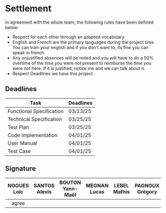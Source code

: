 # Settlement

In agreement with the whole team, the following rules have been defined below:

- Respect for each other through an adapted vocabulary.
- English and French are the primary languages during the project time. You can train your english and if you don't want to, its fine you can speak in french.
- Any unjustified absences will be noted and you will have to do a 50% overtime of the time you were not present to reimburse the time you were not here. If it is justified, notice me and we can talk about it.
- Respect Deadlines we have this project.

## Deadlines

| Task                     | Deadlines |
| ------------------------ | --------- |
| Functional Specification | 03/13/25  |
| Technical Specification  | 03/25/25  |
| Test Plan                | 03/25/25  |
| Code Implementation      | 04/01/25  |
| User Manual              | 04/01/25  |
| Test Case                | 04/01/25  |

## Signature

| NOGUES Loïc | SANTOS Alexis | BOUTON Yann-Maël | MEGNAN Lucas | LEBEL Mathis | PAGNOUX Grégory |
| :---------: | :-----------: | :--------------: | :----------: | :----------: | :-------------: |
|    agree    |               |                  |              |              |                 |